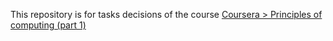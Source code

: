 This repository is for tasks decisions of the course <a href="https://www.coursera.org/learn/principles-of-computing-1">Coursera > Principles of computing (part 1)</a>
